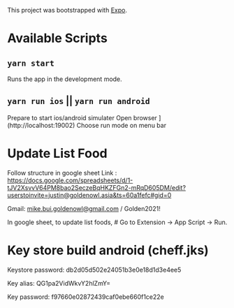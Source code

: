 This project was bootstrapped with [Expo](https://github.com/expo/expo).

# Available Scripts

## `yarn start`

Runs the app in the development mode.<br>

## `yarn run ios` || `yarn run android`

Prepare to start ios/android simulater
Open browser ](http://localhost:19002)
Choose run mode on menu bar


# Update List Food
Follow structure in google sheet
Link : https://docs.google.com/spreadsheets/d/1-tJV2XsvvV64PM8bao2SeczeBqHKZFGn2-mRqD605DM/edit?userstoinvite=justin@goldenowl.asia&ts=60a1fefc#gid=0

Gmail: mike.bui.goldenowl@gmail.com / Golden2021!

In google sheet, to update list foods, # Go to Extension -> App Script -> Run.




# Key store build android (cheff.jks)
Keystore password: db2d05d502e24051b3e0e18d1d3e4ee5

Key alias:         QG1pa2VidWkvY2hlZmY=

Key password:      f97660e02872439caf0ebe660f1ce22e
